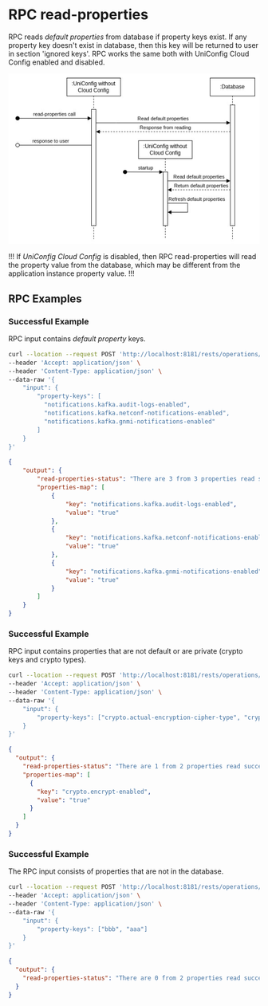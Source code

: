 # RPC read-properties

RPC reads *default properties* from database if property keys exist. If any property key
doesn't exist in database, then this key will be returned to user in section 'ignored keys'.
RPC works the same both with UniConfig Cloud Config enabled and disabled.

![read](read.jpg)

!!!
If *UniConfig Cloud Config* is disabled, then RPC read-properties will read the property value
from the database, which may be different from the application instance property value.
!!!

## RPC Examples

### Successful Example

RPC input contains *default property* keys.

```bash RPC Request
curl --location --request POST 'http://localhost:8181/rests/operations/uniconfig-manager:read-properties' \
--header 'Accept: application/json' \
--header 'Content-Type: application/json' \
--data-raw '{
    "input": {
        "property-keys": [
          "notifications.kafka.audit-logs-enabled",
          "notifications.kafka.netconf-notifications-enabled", 
          "notifications.kafka.gnmi-notifications-enabled"
        ]
    }
}'
```

```json RPC Response, Status: 200
{
    "output": {
        "read-properties-status": "There are 3 from 3 properties read successfully. Ignored keys: []",
        "properties-map": [
            {
                "key": "notifications.kafka.audit-logs-enabled",
                "value": "true"
            },
            {
                "key": "notifications.kafka.netconf-notifications-enabled",
                "value": "true"
            },
            {
                "key": "notifications.kafka.gnmi-notifications-enabled",
                "value": "true"
            }
        ]
    }
}
```

### Successful Example

RPC input contains properties that are not default or are private (crypto keys and crypto types).

```bash RPC Request
curl --location --request POST 'http://localhost:8181/rests/operations/uniconfig-manager:read-properties' \
--header 'Accept: application/json' \
--header 'Content-Type: application/json' \
--data-raw '{
    "input": {
        "property-keys": ["crypto.actual-encryption-cipher-type", "crypto.encrypt-enabled"]
    }
}'
```

```json RPC Response, Status: 200
{
  "output": {
    "read-properties-status": "There are 1 from 2 properties read successfully. Ignored keys: [crypto.actual-encryption-cipher-type]",
    "properties-map": [
      {
        "key": "crypto.encrypt-enabled",
        "value": "true"
      }
    ]
  }
}
```

### Successful Example

The RPC input consists of properties that are not in the database.

```bash RPC Request
curl --location --request POST 'http://localhost:8181/rests/operations/uniconfig-manager:read-properties' \
--header 'Accept: application/json' \
--header 'Content-Type: application/json' \
--data-raw '{
    "input": {
        "property-keys": ["bbb", "aaa"]
    }
}'
```

```json RPC Response, Status: 200
{
  "output": {
    "read-properties-status": "There are 0 from 2 properties read successfully. Ignored keys: [bbb, aaa]"
  }
}
```
